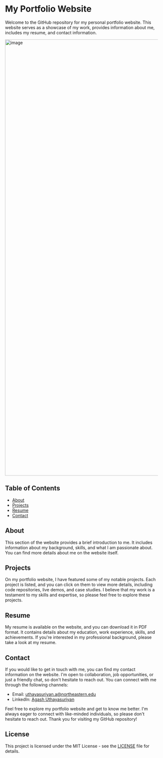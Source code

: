 # My Portfolio Website

Welcome to the GitHub repository for my personal portfolio website. This website serves as a showcase of my work, provides information about me, includes my resume, and contact information.

<img width="1440" alt="image" src="https://github.com/Agash912/agash912.github.io/assets/112348271/5b942ed6-a4da-4db0-a304-fa138dec4807">


## Table of Contents
- [About](#about)
- [Projects](#projects)
- [Resume](#resume)
- [Contact](#contact)

## About
This section of the website provides a brief introduction to me. It includes information about my background, skills, and what I am passionate about. You can find more details about me on the website itself.

## Projects
On my portfolio website, I have featured some of my notable projects. Each project is listed, and you can click on them to view more details, including code repositories, live demos, and case studies. I believe that my work is a testament to my skills and expertise, so please feel free to explore these projects.

## Resume
My resume is available on the website, and you can download it in PDF format. It contains details about my education, work experience, skills, and achievements. If you're interested in my professional background, please take a look at my resume.

## Contact
If you would like to get in touch with me, you can find my contact information on the website. I'm open to collaboration, job opportunities, or just a friendly chat, so don't hesitate to reach out. You can connect with me through the following channels:
- Email: uthayasuriyan.a@northeastern.edu
- LinkedIn: [Agash Uthayasuriyan](https://www.linkedin.com/in/agash-uthayasuriyan)

Feel free to explore my portfolio website and get to know me better. I'm always eager to connect with like-minded individuals, so please don't hesitate to reach out. Thank you for visiting my GitHub repository!

## License
This project is licensed under the MIT License - see the [LICENSE](LICENSE) file for details.

